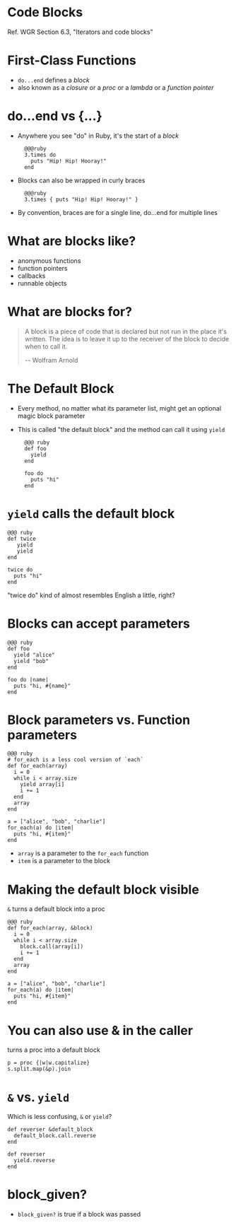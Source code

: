 <!SLIDE subsection>
# Code Blocks

Ref. WGR Section 6.3, "Iterators and code blocks"

# First-Class Functions

* `do...end` defines a *block*
* also known as a *closure* or a *proc* or a *lambda* or a *function pointer*

# do...end vs {...}

* Anywhere you see "do" in Ruby, it's the start of a *block*

        @@@ruby
        3.times do
          puts "Hip! Hip! Hooray!"
        end

* Blocks can also be wrapped in curly braces

        @@@ruby
        3.times { puts "Hip! Hip! Hooray!" }

* By convention, braces are for a single line, do...end for multiple lines

# What are blocks like?

* anonymous functions
* function pointers
* callbacks
* runnable objects

# What are blocks for?

> A block is a piece of code that is declared but not run in the place it's written. The idea is to leave it up to the receiver of the block to decide when to call it.
>
> -- Wolfram Arnold

# The Default Block

* Every method, no matter what its parameter list, might get an optional magic block parameter
* This is called "the default block" and the method can call it using `yield`

        @@@ ruby
        def foo
          yield
        end

        foo do
          puts "hi"
        end

# `yield` calls the default block

    @@@ ruby
    def twice
       yield
       yield
    end

    twice do
      puts "hi"
    end

"twice do" kind of almost resembles English a little, right?



# Blocks can accept parameters

    @@@ ruby
    def foo
      yield "alice"
      yield "bob"
    end

    foo do |name|
      puts "hi, #{name}"
    end

# Block parameters vs. Function parameters

    @@@ ruby
    # for_each is a less cool version of `each`
    def for_each(array)
      i = 0
      while i < array.size
        yield array[i]
        i += 1
      end
      array
    end

    a = ["alice", "bob", "charlie"]
    for_each(a) do |item|
      puts "hi, #{item}"
    end

* `array` is a parameter to the `for_each` function
* `item` is a parameter to the block

# Making the default block visible

`&` turns a default block into a proc

    @@@ ruby
    def for_each(array, &block)
      i = 0
      while i < array.size
        block.call(array[i])
        i += 1
      end
      array
    end

    a = ["alice", "bob", "charlie"]
    for_each(a) do |item|
      puts "hi, #{item}"
    end

# You can also use & in the caller

turns a proc into a default block

    p = proc {|w|w.capitalize}
    s.split.map(&p).join

# `&` vs. `yield`

Which is less confusing, `&` or `yield`?

    def reverser &default_block
      default_block.call.reverse
    end

    def reverser
      yield.reverse
    end


# block_given?
* `block_given?` is true if a block was passed

